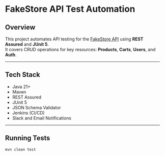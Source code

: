# FakeStore API Test Automation

##  Overview
This project automates API testing for the [FakeStore API](https://fakestoreapi.com/) using **REST Assured** and **JUnit 5**.  
It covers CRUD operations for key resources: **Products**, **Carts**, **Users**, and **Auth**.

---

##  Tech Stack
- Java 21+
- Maven
- REST Assured
- JUnit 5
- JSON Schema Validator
- Jenkins (CI/CD)
- Slack and Email Notifications

---

##  Running Tests
```bash
mvn clean test
